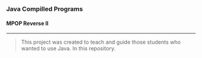### Java Compilled Programs
#### MPOP Reverse II

---

> This project was created to teach and guide those students who wanted to use Java. In this repository.